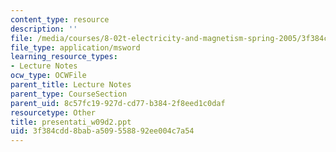 ```yaml
---
content_type: resource
description: ''
file: /media/courses/8-02t-electricity-and-magnetism-spring-2005/3f384cdd8baba509558892ee004c7a54_presentati_w09d2.ppt
file_type: application/msword
learning_resource_types:
- Lecture Notes
ocw_type: OCWFile
parent_title: Lecture Notes
parent_type: CourseSection
parent_uid: 8c57fc19-927d-cd77-b384-2f8eed1c0daf
resourcetype: Other
title: presentati_w09d2.ppt
uid: 3f384cdd-8bab-a509-5588-92ee004c7a54
---
```


